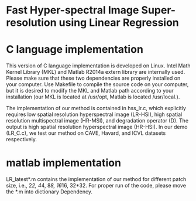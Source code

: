 # Fast Hyper-spectral Image Super-resolution using Linear Regression

# C language implementation
  This version of C language implementation is developed on Linux. Intel Math Kernel Library (MKL) and Matlab R2014a extern library are
  internally used. Please make sure that these two dependencies are properly installed on your computer. Use Makefile to compile the 
  source code on your computer, but it is desired to modify the MKL and Matlab path according to your installation (our MKL is located 
  at /usr/opt, Matlab is located /usr/local.).
  
  The implementation of our method is contained in hss_lr.c, which explicitly requires low spatial resolution hyperspectral image 
  (LR-HSI), high spatial resolution multispectral image (HR-MSI), and degradation operator (D). The output is high spatial resolution 
  hyperspectral image (HR-HSI). In our demo (LR_C.c), we test our method on CAVE, Havard, and ICVL datasets respectively. 
  
# matlab implementation
  LR_latest*.m contains the implementation of our method for different patch size, i.e., 2*2, 4*4, 8*8, 16*16, 32*32. For proper run of 
  the code, please move the *.m into dictionary Dependency. 
